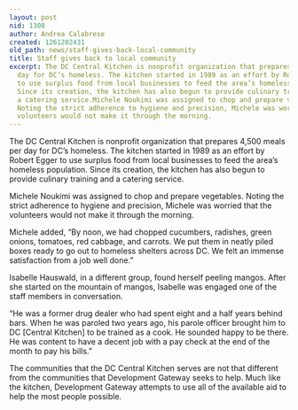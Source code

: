 ```yaml
---
layout: post
nid: 1308
author: Andrea Calabrese
created: 1261202431
old_path: news/staff-gives-back-local-community
title: Staff gives back to local community
excerpt: The DC Central Kitchen is nonprofit organization that prepares 4,500 meals per
  day for DC’s homeless. The kitchen started in 1989 as an effort by Robert Egger
  to use surplus food from local businesses to feed the area’s homeless population.
  Since its creation, the kitchen has also begun to provide culinary training and
  a catering service.Michele Noukimi was assigned to chop and prepare vegetables.
  Noting the strict adherence to hygiene and precision, Michele was worried that the
  volunteers would not make it through the morning.
---
```


The DC Central Kitchen is nonprofit organization that prepares 4,500 meals per day for DC’s homeless. The kitchen started in 1989 as an effort by Robert Egger to use surplus food from local businesses to feed the area’s homeless population. Since its creation, the kitchen has also begun to provide culinary training and a catering service.

Michele Noukimi was assigned to chop and prepare vegetables. Noting the strict adherence to hygiene and precision, Michele was worried that the volunteers would not make it through the morning.

Michele added, “By noon, we had chopped cucumbers, radishes, green onions, tomatoes, red cabbage, and carrots. We put them in neatly piled boxes ready to go out to homeless shelters across DC. We felt an immense satisfaction from a job well done.”

Isabelle Hauswald, in a different group, found herself peeling mangos. After she started on the mountain of mangos, Isabelle was engaged one of the staff members in conversation.

“He was a former drug dealer who had spent eight and a half years behind bars. When he was paroled two years ago, his parole officer brought him to DC [Central Kitchen] to be trained as a cook. He sounded happy to be there. He was content to have a decent job with a pay check at the end of the month to pay his bills.”

The communities that the DC Central Kitchen serves are not that different from the communities that Development Gateway seeks to help. Much like the kitchen, Development Gateway attempts to use all of the available aid to help the most people possible.
